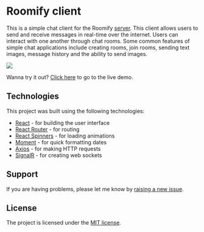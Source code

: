 # Roomify client

This is a simple chat client for the Roomify [server](https://github.com/ilyam3004/Roomify-Server). This client allows users to send and receive messages in real-time over the internet. Users can interact with one another through chat rooms. Some common features of simple chat applications include creating rooms, join rooms, sending text images, message history and the ability to send images.

![](/src/assets/img/chat.jpg)

Wanna try it out? [Click here](https://www.rmify.com/lobby) to go to the live demo.

## Technologies

This project was built using the following technologies:
- [React](https://reactjs.org/) - for building the user interface
- [React Router](https://reactrouter.com/en/main) - for routing
- [React Spinners](https://www.davidhu.io/react-spinners/) - for loading animations
- [Moment](https://momentjs.com/) - for quick formatting dates
- [Axios](https://axios-http.com/docs/intro) - for making HTTP requests
- [SignalR](https://learn.microsoft.com/en-us/aspnet/signalr/overview/getting-started/introduction-to-signalr) - for creating web sockets

## Support

If you are having problems, please let me know by [raising a new issue](https://github.com/ilyam3004/Roomify/issues).

## License

The project is licensed under the [MIT license](LICENSE).

